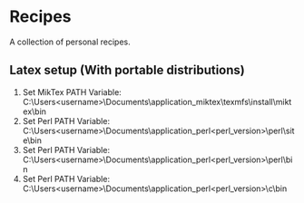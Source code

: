 # Recipes
A collection of personal recipes.

## Latex setup (With portable distributions)
1. Set MikTex PATH Variable: C:\Users\<username>\Documents\application_miktex\texmfs\install\miktex\bin
2. Set Perl PATH Variable: C:\Users\<username>\Documents\application_perl\<perl_version>\perl\site\bin
3. Set Perl PATH Variable: C:\Users\<username>\Documents\application_perl\<perl_version>\perl\bin
4. Set Perl PATH Variable: C:\Users\<username>\Documents\application_perl\<perl_version>\c\bin
